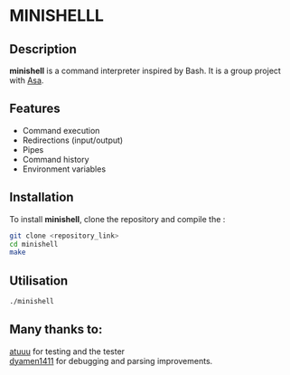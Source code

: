 # MINISHELLL

## Description

**minishell** is a command interpreter inspired by Bash. It is a group project with [Asa](https://github.com/Asa973).

## Features

- Command execution
- Redirections (input/output)
- Pipes
- Command history
- Environment variables

## Installation

To install **minishell**, clone the repository and compile the :

```bash
git clone <repository_link>
cd minishell
make
```

## Utilisation

```bash
./minishell
```

## Many thanks to:
[atuuu](https://github.com/atuuuu) for testing and the tester <br/>
[dyamen1411](https://github.com/Dyamen1411) for debugging and parsing improvements.
